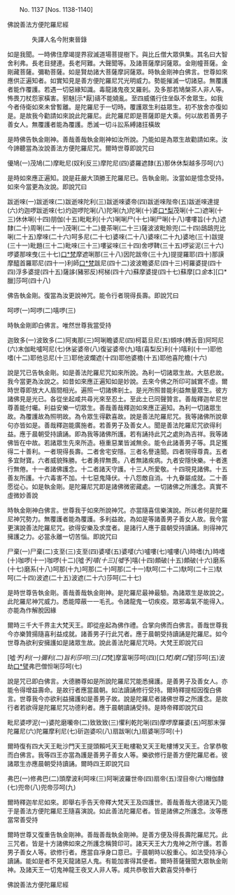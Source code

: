 ﻿　　No. 1137 [Nos. 1138-1140]

佛說善法方便陀羅尼經

　　　　失譯人名今附東晉錄


如是我聞。一時佛住摩竭提界寂滅道場菩提樹下。與比丘僧大眾俱集。其名曰大智舍利弗。長老目揵連。長老阿難。大聲聞等。及諸菩薩摩訶薩眾。金剛幢菩薩。金剛藏菩薩。彌勒菩薩。如是賢劫諸大菩薩摩訶薩眾。時執金剛神白佛言。世尊如來應供正遍知者。如實知見是善方便陀羅尼咒光明威力。勢能摧滅一切諸惡。無覆護者能作覆護。若遇一切惡緣知識。毒龍諸鬼夜叉羅剎。及多那若鳩槃茶人非人等。怖畏刀杖怨家橫害。邪魅[示*厭]禱不能嬈亂。至四威儀行住坐臥不舍眾生。如我今者侍衛如來未曾暫離。是陀羅尼于一切時。覆護眾生利益眾生。初不放舍亦復如是。是故我今勸請如來說此陀羅尼。此陀羅尼即是菩薩即是大乘。何以故若善男子善女人。無覆護者能為覆護。悉滅一切斗訟系縛諸抂橫故

是時佛告執金剛神。善哉善哉執金剛神如汝所說。乃能如是為眾生故勸請如來。汝今諦聽當為汝說善法方便陀羅尼咒。爾時世尊即說咒曰

優鳩(一)茂鳩(二)摩毗尼(奴利反三)摩陀尼(四)婆羅遮隸(五)那休休梨越多莎呵(六)

是時如來應正遍知。說是莊嚴大頂勝王陀羅尼已。告執金剛。汝當如是憶念受持。如來今當更為汝說。即說咒曰

跋逝唻(一)跋逝唻(二)跋逝唻陀利(三)跋逝唻婆帝(四)跋逝唻陛帝(五)跋逝唻達提(六)灼迦啰跋逝唻(七)灼迦啰陀唎(八)陀唎(九)陀唎(十)婆[口*梨](十一)茂唎(十二)遮唎(十三)休休唎(十四)朋伽(十五)毗毗利(十六)唎唎尸(十七)唎尸唎(十八)嘍嘍旨(十九)遮隸(二十)周唎(二十一)茂唎(二十二)曼茶唎(二十三)薩波波毗賒兜(二十四)鴟鴟兜比唎(二十五)摩唻(二十六)呵多尼(二十七)婆唻(二十八)婆唻(二十九)婆地(三十)跋提(三十一)毗題(三十二)毗唻(三十三)嘍娑唻(三十四)舍啰鞞(三十五)啰娑泥(三十六)啰婆那唻曳(三十七)[口*梵](父藍反)摩遮唎那(三十八)因陀跋帝(三十九)提提羅耶(四十)那謨摩醯首羅耶尼(四十一)利師[口*梵](父藍反)跋尼(四十二)波波瞻婆尼(四十三)柯羅婆提(四十四)浮多婆提(四十五)薩誃(豬邪反)柯梯(四十六)蘇摩婆提(四十七)蘇摩[口*金*本][口*臘]莎呵(四十八)

佛告執金剛。復當為汝更說神咒。能令行者現得長壽。即說咒曰

呵啰(一)呵啰(二)嘻啰(三)

時執金剛即白佛言。唯然世尊我當受持

迦致多(一)波致多(二)阿夷那(三)呵唎瞻婆尼(四)柯葛旦尼(五)頞哆(轉舌音)阿呵尼(六)末伽毗嚧呵尼(七)休娑婆帝(八)復娑婆帝(九)嘻(喜梨反)利(十)嘻利(十一)耶他嗜(十二)耶他忌尼(十三)耶他波爛遮(十四)耶他婆檐(十五)耶他喜陀檐(十六)

說是咒已告執金剛。如是善法陀羅尼咒如來所說。為利一切諸眾生故。大慈悲故。我今當更為汝說之。如昔如來應正遍知如是妙說。去來今佛之所印可誠實不虛。爾時世尊即放大人眉間相光。遍照一切諸佛剎土。是光所照普能利益無量眾生。彼方諸佛見是光已。各從坐起咸共尋光來至忍土。至此土已同聲贊言。善哉釋迦牟尼世尊善能付囑。利益安樂一切眾生。善哉善哉釋迦如來應正遍知。為利一切諸眾生故。為覆護故為照明故。為令眾生得歡喜故。說是善法陀羅尼咒。我等諸佛所說章句亦皆如是。善哉釋迦能廣施者。若善男子及善女人。聞是善法陀羅尼咒欲得利益。應于晨朝受持讀誦。即為我等諸佛所護。若有誦持此咒之處則為吉祥。我等諸佛皆在中故。若諸眾生先來所造。極重惡業皆滅無余。能令此諸善男子等。具足獲得二十善利。一者現得長壽。二者舍宅安隱。三者名譽遠聞。四者現得尊貴。五者多宜財寶。六者威貌殊勝。七者勇捍無畏。八者無諸疾病。九者安隱快樂。十者進行無倦。十一者諸佛護念。十二者諸天守護。十三人所愛敬。十四現見諸佛。十五善友所護。十六毒害不加。十七惡鬼降伏。十八怨敵自消。十九眷屬成就。二十善愿從心。如是執金剛。是陀羅尼咒即是諸佛微密藏處。一切諸佛之所護念。真實不虛微妙善說

時執金剛神白佛言。世尊我于如來所說神咒。亦當隨喜信樂演說。所以者何是陀羅尼神咒勢力。無覆護者能為覆護。多利益故。為如是等諸善男子善女人故。我今當更演說善法陀羅尼咒。欲得安樂及求度者。是諸行人應于晨朝受持讀誦。則得神咒擁護之力。必當永離一切苦惱。即說咒曰

尸棄(一)尸棄(二)支至(三)支至(四)婆嘙(五)婆嘙(六)嚧嘍(七)嚧嘍(八)時嗜(九)時嗜(十)咖啰(十一)咖啰(十二)[噓*予]嘻(十三)[噓*予]嘻(十四)頗破(十五)頗破(十六)磨系(十七)磨系(十八)呵那(十九)呵那(二十)呵那(二十一)馱呵(二十二)馱呵(二十三)馱呵(二十四)波遮(二十五)波遮(二十六)莎呵(二十七)

是時世尊告執金剛。善哉善哉執金剛神。是陀羅尼最神最驗。為諸眾生是故說之。此陀羅尼神咒威力。悉能障蔽一一毛孔。令諸龍鬼一切疾疫。眾邪毒氣不能得入。亦能為作解脫因緣

爾時三千大千界主大梵天王。即從座起為佛作禮。合掌向佛而白佛言。善哉世尊我今亦樂贊揚隨喜利益成就。諸善男子行此咒者。應于晨朝受持讀誦是陀羅尼。如今世尊為欲利安擁護如是諸眾生故。說此善法陀羅尼咒時。大梵王即說咒曰

[噓*予]利(一)彌利(二)旨利莎呵(三)[口*梵]摩富唎莎呵(四)[口*梵]摩[口*譬]莎呵(五)波劫[口*譬](六)弗巴僧怛唎莎呵(七)

說是咒已即白佛言。大德勝尊如是所說陀羅尼咒能悉擁護。是善男子及善女人。亦能令得增益壽命。是故行者應當晨朝。如法讀誦修行受持。爾時釋提桓因復白佛言。世尊我今亦欲利益擁護如是善男子故。說是陀羅尼者諸佛世尊之所護念。是故行者若欲得是陀羅尼咒功德利者。應于晨朝讀誦受持。是時帝釋即說咒曰

毗尼婆啰泥(一)婆陀磨囒帝(二)致致致(三)懼利乾陀唎(四)摩啰摩羅婆(五)呵那末彈陀羅尼(六)陀羅摩利尼(七)斫迦婆呮(八)扇跋唎(九)扇婆唎莎呵(十)

爾時復有四大天王毗沙門天王提頭賴吒天王毗樓勒叉天王毗樓博叉天王。合掌恭敬而白佛言。我等四王亦當為護是善男子善女人等。樂欲修行是善方便陀羅尼者。彼諸眾生亦應晨朝受持讀誦。爾時四王即說咒曰

弗巴(一)修弗巴(二)頭摩波利呵唻(三)阿唎波羅世帝(四)扇帝(五)涅目帝(六)帽伽隸(七)兜帝(八)兜帝莎呵(九)

爾時釋迦牟尼如來。即舉右手告天帝釋大梵天王及四護世。善哉善哉大德諸天乃能于是善法方便陀羅尼王隨喜演說。如此善法陀羅尼者。皆是諸佛之所護念。汝等應當常善受持

爾時世尊又復重告執金剛神。善哉善哉執金剛神。是善方便及得長壽陀羅尼咒。此三咒者。皆是十方諸佛如來之所護念稱贊印可。諸天天王大力鬼神之所守護。若善男子善女人等。欲修行者。應當自凈身口意已。于晨朝時以殷重心。如法受持凈心讀誦。能如是者不見天龍諸惡人鬼。有能加害得其便者。爾時菩薩聲聞大眾執金剛神。及諸天王一切鬼神龍王夜叉人非人等。咸共恭敬皆大歡喜受持奉行

佛說善法方便陀羅尼經
